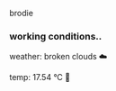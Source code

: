 brodie

<!--weather_start-->
### working conditions..

weather: broken clouds ☁️

temp: 17.54 °C 👕

<!--weather_end-->
